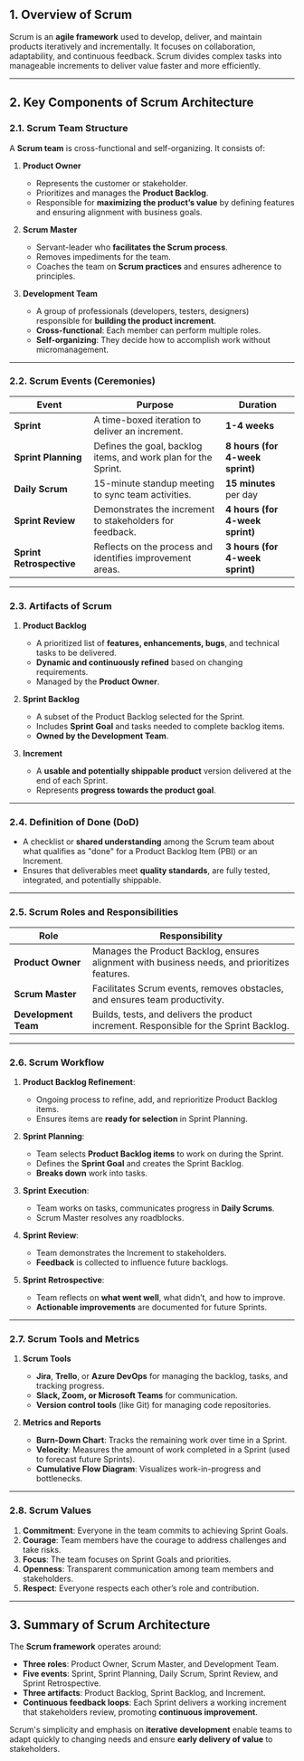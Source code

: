 ## **1. Overview of Scrum**
Scrum is an **agile framework** used to develop, deliver, and maintain products iteratively and incrementally. It focuses on collaboration, adaptability, and continuous feedback. Scrum divides complex tasks into manageable increments to deliver value faster and more efficiently.

---

## **2. Key Components of Scrum Architecture**

### 2.1. **Scrum Team Structure**
A **Scrum team** is cross-functional and self-organizing. It consists of:
1. **Product Owner**  
   - Represents the customer or stakeholder.  
   - Prioritizes and manages the **Product Backlog**.  
   - Responsible for **maximizing the product’s value** by defining features and ensuring alignment with business goals.

2. **Scrum Master**  
   - Servant-leader who **facilitates the Scrum process**.  
   - Removes impediments for the team.  
   - Coaches the team on **Scrum practices** and ensures adherence to principles.

3. **Development Team**  
   - A group of professionals (developers, testers, designers) responsible for **building the product increment**.  
   - **Cross-functional**: Each member can perform multiple roles.  
   - **Self-organizing**: They decide how to accomplish work without micromanagement.

---

### 2.2. **Scrum Events (Ceremonies)**

| **Event**                | **Purpose**                                                    | **Duration**                    |
| ------------------------ | -------------------------------------------------------------- | ------------------------------- |
| **Sprint**               | A time-boxed iteration to deliver an increment.                | **1-4 weeks**                   |
| **Sprint Planning**      | Defines the goal, backlog items, and work plan for the Sprint. | **8 hours (for 4-week sprint)** |
| **Daily Scrum**          | 15-minute standup meeting to sync team activities.             | **15 minutes** per day          |
| **Sprint Review**        | Demonstrates the increment to stakeholders for feedback.       | **4 hours (for 4-week sprint)** |
| **Sprint Retrospective** | Reflects on the process and identifies improvement areas.      | **3 hours (for 4-week sprint)** |

---

### 2.3. **Artifacts of Scrum**

1. **Product Backlog**  
   - A prioritized list of **features, enhancements, bugs**, and technical tasks to be delivered.
   - **Dynamic and continuously refined** based on changing requirements.
   - Managed by the **Product Owner**.

2. **Sprint Backlog**  
   - A subset of the Product Backlog selected for the Sprint.
   - Includes **Sprint Goal** and tasks needed to complete backlog items.
   - **Owned by the Development Team**.

3. **Increment**  
   - A **usable and potentially shippable product** version delivered at the end of each Sprint.
   - Represents **progress towards the product goal**.

---

### 2.4. **Definition of Done (DoD)**
- A checklist or **shared understanding** among the Scrum team about what qualifies as "done" for a Product Backlog Item (PBI) or an Increment.  
- Ensures that deliverables meet **quality standards**, are fully tested, integrated, and potentially shippable.

---

### 2.5. **Scrum Roles and Responsibilities**

| **Role**           | **Responsibility**                                              |
|--------------------|-----------------------------------------------------------------|
| **Product Owner**  | Manages the Product Backlog, ensures alignment with business needs, and prioritizes features. |
| **Scrum Master**   | Facilitates Scrum events, removes obstacles, and ensures team productivity. |
| **Development Team** | Builds, tests, and delivers the product increment. Responsible for the Sprint Backlog. |

---

### 2.6. **Scrum Workflow**

1. **Product Backlog Refinement**:  
   - Ongoing process to refine, add, and reprioritize Product Backlog items.
   - Ensures items are **ready for selection** in Sprint Planning.

2. **Sprint Planning**:  
   - Team selects **Product Backlog items** to work on during the Sprint.
   - Defines the **Sprint Goal** and creates the Sprint Backlog.
   - **Breaks down** work into tasks.

3. **Sprint Execution**:  
   - Team works on tasks, communicates progress in **Daily Scrums**.
   - Scrum Master resolves any roadblocks.

4. **Sprint Review**:  
   - Team demonstrates the Increment to stakeholders.
   - **Feedback** is collected to influence future backlogs.

5. **Sprint Retrospective**:  
   - Team reflects on **what went well**, what didn’t, and how to improve.
   - **Actionable improvements** are documented for future Sprints.

---

### 2.7. **Scrum Tools and Metrics**

1. **Scrum Tools**  
   - **Jira**, **Trello**, or **Azure DevOps** for managing the backlog, tasks, and tracking progress.
   - **Slack, Zoom, or Microsoft Teams** for communication.
   - **Version control tools** (like Git) for managing code repositories.

2. **Metrics and Reports**  
   - **Burn-Down Chart**: Tracks the remaining work over time in a Sprint.
   - **Velocity**: Measures the amount of work completed in a Sprint (used to forecast future Sprints).
   - **Cumulative Flow Diagram**: Visualizes work-in-progress and bottlenecks.

---

### 2.8. **Scrum Values**

1. **Commitment**: Everyone in the team commits to achieving Sprint Goals.
2. **Courage**: Team members have the courage to address challenges and take risks.
3. **Focus**: The team focuses on Sprint Goals and priorities.
4. **Openness**: Transparent communication among team members and stakeholders.
5. **Respect**: Everyone respects each other’s role and contribution.

---

## **3. Summary of Scrum Architecture**

The **Scrum framework** operates around:
- **Three roles**: Product Owner, Scrum Master, and Development Team.
- **Five events**: Sprint, Sprint Planning, Daily Scrum, Sprint Review, and Sprint Retrospective.
- **Three artifacts**: Product Backlog, Sprint Backlog, and Increment.
- **Continuous feedback loops**: Each Sprint delivers a working increment that stakeholders review, promoting **continuous improvement**.

Scrum's simplicity and emphasis on **iterative development** enable teams to adapt quickly to changing needs and ensure **early delivery of value** to stakeholders.
